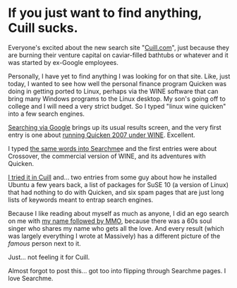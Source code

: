 # If you just want to find anything, Cuill sucks.

Everyone's excited about the new search site "[Cuill.com](http://cuill.com)", just because they are burning their venture capital on caviar-filled bathtubs or whatever and it was started by ex-Google employees.

Personally, I have yet to find anything I was looking for on that site. Like, just today, I wanted to see how well the personal finance program Quicken was doing in getting ported to Linux, perhaps via the WINE software that can bring many Windows programs to the Linux desktop. My son's going off to college and I will need a very strict budget. So I typed "linux wine quicken" into a few search engines.

[Searching via Google](http://www.google.com/search?q=linux+wine+quicken) brings up its usual results screen, and the very first entry is one about [running Quicken 2007 under WINE](http://www.linuxforums.org/forum/wine/106875-quicken-2007-wine.html). Excellent.

I typed [the same words into Searchme](http://www.searchme.com/#/0/&pi=1/&q=linux%20wine%20quicken/)e and the first entries were about Crossover, the commercial version of WINE, and its adventures with Quicken.

[I tried it in Cuill](http://www.cuil.com/search?q=linux+wine+quicken) and... two entries from some guy about how he installed Ubuntu a few years back, a list of packages for SuSE 10 (a version of Linux) that had nothing to do with Quicken, and six spam pages that are just long lists of keywords meant to entrap search engines.

Because I like reading about myself as much as anyone, I did an ego search on me with [my name followed by MMO](http://www.cuil.com/search?q=brenda%20holloway%20mmo&sl=long), because there was a 60s soul singer who shares my name who gets all the love. And every result (which was largely everything I wrote at Massively) has a different picture of the *famous* person next to it. 

Just... not feeling it for Cuill.

Almost forgot to post this... got too into flipping through Searchme pages. I love Searchme.

